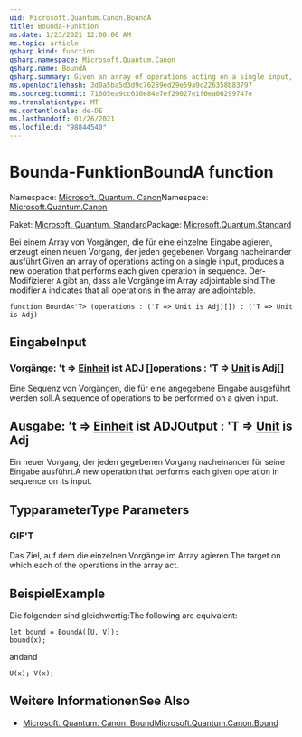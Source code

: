 ```yaml
---
uid: Microsoft.Quantum.Canon.BoundA
title: Bounda-Funktion
ms.date: 1/23/2021 12:00:00 AM
ms.topic: article
qsharp.kind: function
qsharp.namespace: Microsoft.Quantum.Canon
qsharp.name: BoundA
qsharp.summary: Given an array of operations acting on a single input, produces a new operation that performs each given operation in sequence. The modifier `A` indicates that all operations in the array are adjointable.
ms.openlocfilehash: 3d0a5ba5d3d9c76289ed29e59a9c226358b83797
ms.sourcegitcommit: 71605ea9cc630e84e7ef29027e1f0ea06299747e
ms.translationtype: MT
ms.contentlocale: de-DE
ms.lasthandoff: 01/26/2021
ms.locfileid: "98844540"
---
```

# <a name="bounda-function"></a><span data-ttu-id="f1172-102">Bounda-Funktion</span><span class="sxs-lookup"><span data-stu-id="f1172-102">BoundA function</span></span>

<span data-ttu-id="f1172-103">Namespace: [Microsoft. Quantum. Canon](xref:Microsoft.Quantum.Canon)</span><span class="sxs-lookup"><span data-stu-id="f1172-103">Namespace: [Microsoft.Quantum.Canon](xref:Microsoft.Quantum.Canon)</span></span>

<span data-ttu-id="f1172-104">Paket: [Microsoft. Quantum. Standard](https://nuget.org/packages/Microsoft.Quantum.Standard)</span><span class="sxs-lookup"><span data-stu-id="f1172-104">Package: [Microsoft.Quantum.Standard](https://nuget.org/packages/Microsoft.Quantum.Standard)</span></span>


<span data-ttu-id="f1172-105">Bei einem Array von Vorgängen, die für eine einzelne Eingabe agieren, erzeugt einen neuen Vorgang, der jeden gegebenen Vorgang nacheinander ausführt.</span><span class="sxs-lookup"><span data-stu-id="f1172-105">Given an array of operations acting on a single input, produces a new operation that performs each given operation in sequence.</span></span>
<span data-ttu-id="f1172-106">Der-Modifizierer `A` gibt an, dass alle Vorgänge im Array adjointable sind.</span><span class="sxs-lookup"><span data-stu-id="f1172-106">The modifier `A` indicates that all operations in the array are adjointable.</span></span>

```qsharp
function BoundA<'T> (operations : ('T => Unit is Adj)[]) : ('T => Unit is Adj)
```


## <a name="input"></a><span data-ttu-id="f1172-107">Eingabe</span><span class="sxs-lookup"><span data-stu-id="f1172-107">Input</span></span>

### <a name="operations--t--unit--is-adj"></a><span data-ttu-id="f1172-108">Vorgänge: 't => [Einheit](xref:microsoft.quantum.lang-ref.unit)  ist ADJ []</span><span class="sxs-lookup"><span data-stu-id="f1172-108">operations : 'T => [Unit](xref:microsoft.quantum.lang-ref.unit)  is Adj[]</span></span>

<span data-ttu-id="f1172-109">Eine Sequenz von Vorgängen, die für eine angegebene Eingabe ausgeführt werden soll.</span><span class="sxs-lookup"><span data-stu-id="f1172-109">A sequence of operations to be performed on a given input.</span></span>



## <a name="output--t--unit--is-adj"></a><span data-ttu-id="f1172-110">Ausgabe: 't => [Einheit](xref:microsoft.quantum.lang-ref.unit)  ist ADJ</span><span class="sxs-lookup"><span data-stu-id="f1172-110">Output : 'T => [Unit](xref:microsoft.quantum.lang-ref.unit)  is Adj</span></span>

<span data-ttu-id="f1172-111">Ein neuer Vorgang, der jeden gegebenen Vorgang nacheinander für seine Eingabe ausführt.</span><span class="sxs-lookup"><span data-stu-id="f1172-111">A new operation that performs each given operation in sequence on its input.</span></span>

## <a name="type-parameters"></a><span data-ttu-id="f1172-112">Typparameter</span><span class="sxs-lookup"><span data-stu-id="f1172-112">Type Parameters</span></span>

### <a name="t"></a><span data-ttu-id="f1172-113">GIF</span><span class="sxs-lookup"><span data-stu-id="f1172-113">'T</span></span>

<span data-ttu-id="f1172-114">Das Ziel, auf dem die einzelnen Vorgänge im Array agieren.</span><span class="sxs-lookup"><span data-stu-id="f1172-114">The target on which each of the operations in the array act.</span></span>

## <a name="example"></a><span data-ttu-id="f1172-115">Beispiel</span><span class="sxs-lookup"><span data-stu-id="f1172-115">Example</span></span>

<span data-ttu-id="f1172-116">Die folgenden sind gleichwertig:</span><span class="sxs-lookup"><span data-stu-id="f1172-116">The following are equivalent:</span></span>

```qsharp
let bound = BoundA([U, V]);
bound(x);
```

<span data-ttu-id="f1172-117">and</span><span class="sxs-lookup"><span data-stu-id="f1172-117">and</span></span>

```qsharp
U(x); V(x);
```

## <a name="see-also"></a><span data-ttu-id="f1172-118">Weitere Informationen</span><span class="sxs-lookup"><span data-stu-id="f1172-118">See Also</span></span>

- [<span data-ttu-id="f1172-119">Microsoft. Quantum. Canon. Bound</span><span class="sxs-lookup"><span data-stu-id="f1172-119">Microsoft.Quantum.Canon.Bound</span></span>](xref:Microsoft.Quantum.Canon.Bound)